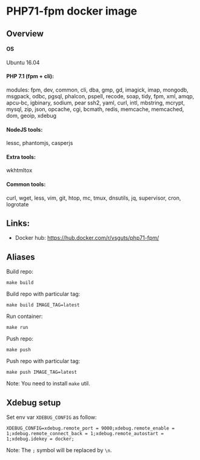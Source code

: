 # PHP71-fpm docker image

## Overview

#### OS

Ubuntu 16.04

#### PHP 7.1 (fpm + cli):
modules: fpm, dev, common, cli, dba, gmp, gd, imagick, imap, mongodb, msgpack, odbc, pgsql, phalcon, pspell, recode, soap, tidy, fpm, xml, amqp, apcu-bc, igbinary, sodium, pear
ssh2, yaml, curl, intl, mbstring, mcrypt, mysql, zip, json, opcache, cgi, bcmath, redis, memcache, memcached, dom, geoip, xdebug

#### NodeJS tools:
lessc, phantomjs, casperjs

#### Extra tools:
wkhtmltox

#### Common tools:
curl, wget, less, vim, git, htop, mc, tmux, dnsutils, jq, supervisor, cron, logrotate


## Links:

- Docker hub: https://hub.docker.com/r/vsguts/php71-fpm/

## Aliases

Build repo:
~~~
make build
~~~

Build repo with particular tag:
~~~
make build IMAGE_TAG=latest
~~~

Run container:
~~~
make run
~~~

Push repo:
~~~
make push
~~~

Push repo with particular tag:
~~~
make push IMAGE_TAG=latest
~~~

Note: You need to install `make` util.

## Xdebug setup

Set env var `XDEBUG_CONFIG` as follow:

~~~
XDEBUG_CONFIG=xdebug.remote_port = 9000;xdebug.remote_enable = 1;xdebug.remote_connect_back = 1;xdebug.remote_autostart = 1;xdebug.idekey = docker;
~~~

Note: The `;` symbol will be replaced by `\n`.
